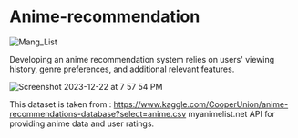 # Anime-recommendation
![Mang_List](https://github.com/Ayu-braggy/Anime-recommendation/assets/74612333/0994c39e-07b0-44bf-a19f-0092466b7ae1)

Developing an anime recommendation system relies  on users' viewing history, genre preferences, and additional relevant features.

![Screenshot 2023-12-22 at 7 57 54 PM](https://github.com/Ayu-braggy/Anime-recommendation/assets/74612333/5fb3d2d4-6455-4838-976f-462a36699cfc)

This dataset is taken from : https://www.kaggle.com/CooperUnion/anime-recommendations-database?select=anime.csv
myanimelist.net API for providing anime data and user ratings.
